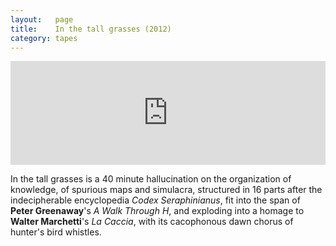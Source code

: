```yaml
---
layout:   page
title:    In the tall grasses (2012)
category: tapes
---
```


<p><iframe width="100%" height="166" scrolling="no" frameborder="no" src="https://w.soundcloud.com/player/?url=https%3A//api.soundcloud.com/tracks/93229774&amp;color=ff5500&amp;auto_play=false&amp;hide_related=false&amp;show_comments=true&amp;show_user=true&amp;show_reposts=false"></iframe></p>

In the tall grasses is a 40 minute hallucination on the organization of
knowledge, of spurious maps and simulacra, structured in 16 parts after the
indecipherable encyclopedia *Codex Seraphinianus*, fit into the span of **Peter
Greenaway**'s *A Walk Through H*, and exploding into a homage to **Walter
Marchetti**'s *La Caccia*, with its cacophonous dawn chorus of hunter's bird
whistles.